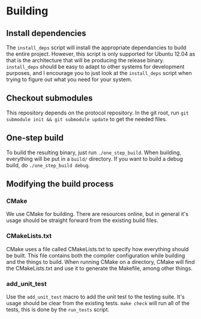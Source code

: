 # Building
## Install dependencies
The `install_deps` script will install the appropriate dependancies to build the entire project. However, this script is only supported for Ubuntu 12.04 as that is the architecture that will be producing the release binary. `install_deps` should be easy to adapt to other systems for development purposes, and I encourage you to just look at the `install_deps` script when trying to figure out what you need for your system.

## Checkout submodules
This repository depends on the protocol repository. In the git root, run `git submodule init && git submodule update` to get the needed files.

## One-step build
To build the resulting binary, just run `./one_step_build`. When building, everything will be put in a `build/` directory. If you want to build a debug build, do `./one_step_build debug`.

## Modifying the build process
### CMake
We use CMake for building. There are resources online, but in general it's usage should be straight forward from the existing build files.

### CMakeLists.txt
CMake uses a file called CMakeLists.txt to specify how everything should be built. This file contains both the compiler configuration while building and the things to build. When running CMake on a directory, CMake will find the CMakeLists.txt and use it to generate the Makefile, among other things.

### add\_unit\_test
Use the `add_unit_test` macro to add the unit test to the testing suite. It's usage should be clear from the existing tests. `make check` will run all of the tests, this is done by the `run_tests` script.
